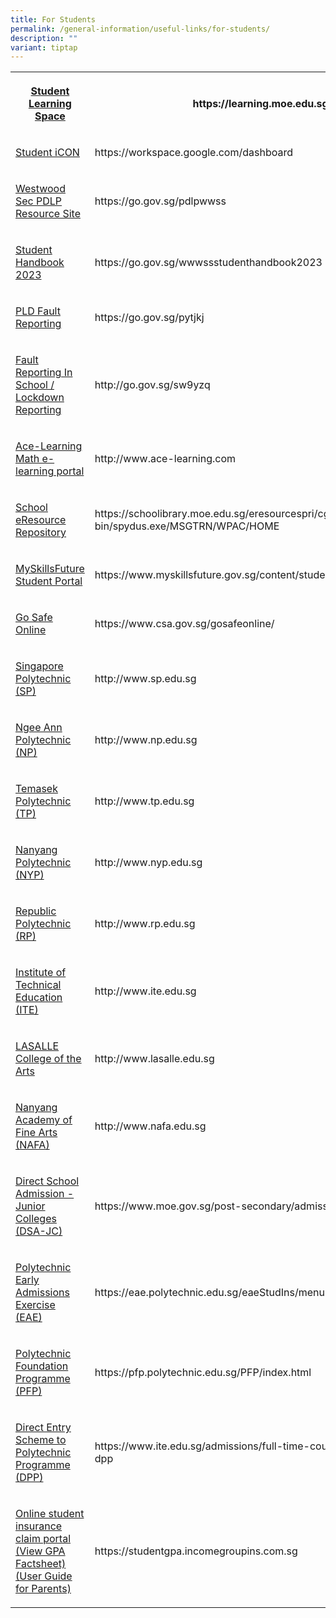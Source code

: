 ```yaml
---
title: For Students
permalink: /general-information/useful-links/for-students/
description: ""
variant: tiptap
---
```

<table>
<tbody>
<tr>
<th rowspan="1" colspan="1">
<p><a href="https://learning.moe.edu.sg/" rel="noopener noreferrer nofollow" target="_blank">Student Learning Space</a>
</p>
</th>
<th rowspan="1" colspan="1">
<p>https://learning.moe.edu.sg</p>
</th>
</tr>
<tr>
<td rowspan="1" colspan="1">
<p><a href="https://workspace.google.com/dashboard" rel="noopener noreferrer nofollow" target="_blank">Student iCON</a>
<br>
</p>
</td>
<td rowspan="1" colspan="1">
<p>https://workspace.google.com/dashboard</p>
</td>
</tr>
<tr>
<td rowspan="1" colspan="1">
<p><a href="https://go.gov.sg/pdlpwwss" rel="noopener noreferrer nofollow" target="_blank">Westwood Sec PDLP Resource Site</a>
<br>
</p>
</td>
<td rowspan="1" colspan="1">
<p>https://go.gov.sg/pdlpwwss</p>
</td>
</tr>
<tr>
<td rowspan="1" colspan="1">
<p><a href="https://drive.google.com/file/d/1GSjC_XxSwQJra0EgTCyTdvJEHI32JfNy/view?usp=share_link" rel="noopener noreferrer nofollow" target="_blank">Student Handbook 2023</a>
</p>
</td>
<td rowspan="1" colspan="1">
<p>https://go.gov.sg/wwwssstudenthandbook2023</p>
</td>
</tr>
<tr>
<td rowspan="1" colspan="1">
<p><a href="https://go.gov.sg/pytjkj" rel="noopener noreferrer nofollow" target="_blank">PLD Fault Reporting</a>
</p>
</td>
<td rowspan="1" colspan="1">
<p>https://go.gov.sg/pytjkj</p>
</td>
</tr>
<tr>
<td rowspan="1" colspan="1">
<p><a href="http://go.gov.sg/sw9yzq" rel="noopener noreferrer nofollow" target="_blank">Fault Reporting In School / Lockdown Reporting</a>
</p>
</td>
<td rowspan="1" colspan="1">
<p>http://go.gov.sg/sw9yzq</p>
</td>
</tr>
<tr>
<td rowspan="1" colspan="1">
<p><a href="https://www.ace-learning.com/" rel="noopener noreferrer nofollow" target="_blank">Ace-Learning Math e-learning portal</a>
</p>
</td>
<td rowspan="1" colspan="1">
<p>http://www.ace-learning.com</p>
</td>
</tr>
<tr>
<td rowspan="1" colspan="1">
<p><a href="https://schoolibrary.moe.edu.sg/eresourcespri/cgi-bin/spydus.exe/MSGTRN/WPAC/HOME" rel="noopener noreferrer nofollow" target="_blank">School eResource Repository</a>
</p>
</td>
<td rowspan="1" colspan="1">
<p>https://schoolibrary.moe.edu.sg/eresourcespri/cgi-bin/spydus.exe/MSGTRN/WPAC/HOME</p>
</td>
</tr>
<tr>
<td rowspan="1" colspan="1">
<p><a href="https://www.myskillsfuture.gov.sg/content/student/en/secondary.html" rel="noopener noreferrer nofollow" target="_blank">MySkillsFuture Student Portal</a>
<br>
</p>
</td>
<td rowspan="1" colspan="1">
<p>https://www.myskillsfuture.gov.sg/content/student/en/secondary.html
<br>
</p>
</td>
</tr>
<tr>
<td rowspan="1" colspan="1">
<p><a href="https://www.csa.gov.sg/gosafeonline/" rel="noopener noreferrer nofollow" target="_blank">Go Safe Online</a>
<br>
</p>
</td>
<td rowspan="1" colspan="1">
<p>https://www.csa.gov.sg/gosafeonline/
<br>
</p>
</td>
</tr>
<tr>
<td rowspan="1" colspan="1">
<p><a href="http://www.sp.edu.sg/" rel="noopener noreferrer nofollow" target="_blank">Singapore Polytechnic (SP)</a>
</p>
</td>
<td rowspan="1" colspan="1">
<p>http://www.sp.edu.sg</p>
</td>
</tr>
<tr>
<td rowspan="1" colspan="1">
<p><a href="http://www.np.edu.sg/" rel="noopener noreferrer nofollow" target="_blank">Ngee Ann Polytechnic (NP)</a>
</p>
</td>
<td rowspan="1" colspan="1">
<p>http://www.np.edu.sg</p>
</td>
</tr>
<tr>
<td rowspan="1" colspan="1">
<p><a href="http://www.tp.edu.sg/" rel="noopener noreferrer nofollow" target="_blank">Temasek Polytechnic (TP)</a>
</p>
</td>
<td rowspan="1" colspan="1">
<p>http://www.tp.edu.sg</p>
</td>
</tr>
<tr>
<td rowspan="1" colspan="1">
<p><a href="http://www.nyp.edu.sg/" rel="noopener noreferrer nofollow" target="_blank">Nanyang Polytechnic (NYP)</a>
</p>
</td>
<td rowspan="1" colspan="1">
<p>http://www.nyp.edu.sg</p>
</td>
</tr>
<tr>
<td rowspan="1" colspan="1">
<p><a href="http://www.rp.edu.sg/" rel="noopener noreferrer nofollow" target="_blank">Republic Polytechnic (RP)</a>
</p>
</td>
<td rowspan="1" colspan="1">
<p>http://www.rp.edu.sg</p>
</td>
</tr>
<tr>
<td rowspan="1" colspan="1">
<p><a href="http://www.ite.edu.sg/" rel="noopener noreferrer nofollow" target="_blank">Institute of Technical Education (ITE)</a>
</p>
</td>
<td rowspan="1" colspan="1">
<p>http://www.ite.edu.sg</p>
</td>
</tr>
<tr>
<td rowspan="1" colspan="1">
<p><a href="http://www.lasalle.edu.sg/" rel="noopener noreferrer nofollow" target="_blank">LASALLE College of the Arts</a>
</p>
</td>
<td rowspan="1" colspan="1">
<p>http://www.lasalle.edu.sg</p>
</td>
</tr>
<tr>
<td rowspan="1" colspan="1">
<p><a href="http://www.nafa.edu.sg/" rel="noopener noreferrer nofollow" target="_blank">Nanyang Academy of Fine Arts (NAFA)</a>
</p>
</td>
<td rowspan="1" colspan="1">
<p>http://www.nafa.edu.sg</p>
</td>
</tr>
<tr>
<td rowspan="1" colspan="1">
<p><a href="https://www.moe.gov.sg/post-secondary/admissions/dsa/apply/" rel="noopener noreferrer nofollow" target="_blank">Direct School Admission - Junior Colleges (DSA-JC)</a>
</p>
</td>
<td rowspan="1" colspan="1">
<p>https://www.moe.gov.sg/post-secondary/admissions/dsa/apply/</p>
</td>
</tr>
<tr>
<td rowspan="1" colspan="1">
<p><a href="https://eae.polytechnic.edu.sg/eaeStudIns/menu.jsp" rel="noopener noreferrer nofollow" target="_blank">Polytechnic Early Admissions Exercise (EAE)</a>
</p>
</td>
<td rowspan="1" colspan="1">
<p>https://eae.polytechnic.edu.sg/eaeStudIns/menu.jsp</p>
</td>
</tr>
<tr>
<td rowspan="1" colspan="1">
<p><a href="https://pfp.polytechnic.edu.sg/PFP/index.html" rel="noopener noreferrer nofollow" target="_blank">Polytechnic Foundation Programme (PFP)</a>
</p>
</td>
<td rowspan="1" colspan="1">
<p>https://pfp.polytechnic.edu.sg/PFP/index.html</p>
</td>
</tr>
<tr>
<td rowspan="1" colspan="1">
<p><a href="https://www.ite.edu.sg/admissions/full-time-courses/higher-nitec-dpp" rel="noopener noreferrer nofollow" target="_blank">Direct Entry Scheme to Polytechnic Programme (DPP)</a>
</p>
</td>
<td rowspan="1" colspan="1">
<p>https://www.ite.edu.sg/admissions/full-time-courses/higher-nitec-dpp
<br>
</p>
</td>
</tr>
<tr>
<td rowspan="1" colspan="1">
<p><a href="https://studentgpa.incomegroupins.com.sg/" rel="noopener noreferrer nofollow" target="_blank">Online student insurance claim portal</a>
<br><a href="https://go.gov.sg/rpk4gv" rel="noopener noreferrer nofollow" target="_blank">(View GPA Factsheet)</a>
<br><a href="https://go.gov.sg/nrzysy" rel="noopener noreferrer nofollow" target="_blank">(User Guide for Parents)</a>
</p>
</td>
<td rowspan="1" colspan="1">
<p>https://studentgpa.incomegroupins.com.sg</p>
</td>
</tr>
</tbody>
</table>
<p></p>